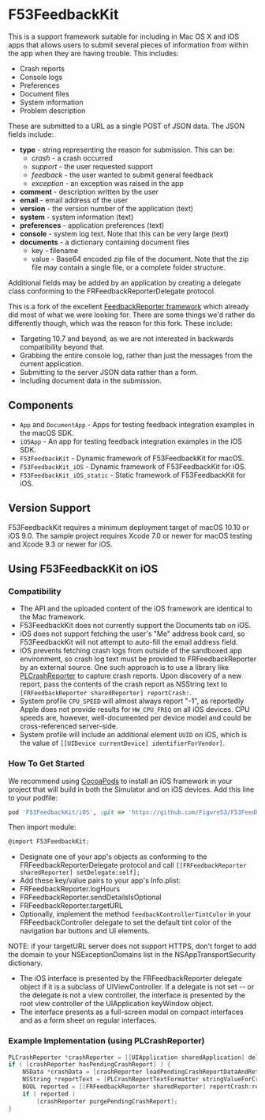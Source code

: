 # F53FeedbackKit

This is a support framework suitable for including in Mac OS X and iOS apps that allows users to submit several pieces of information from within the app when they are having trouble. This includes:

 * Crash reports
 * Console logs
 * Preferences
 * Document files
 * System information
 * Problem description

These are submitted to a URL as a single POST of JSON data. The JSON fields include:

 * **type** - string representing the reason for submission. This can be:
     * *crash* - a crash occurred
     * *support* - the user requested support
     * *feedback* - the user wanted to submit general feedback
     * *exception* - an exception was raised in the app
 * **comment** - description written by the user
 * **email** - email address of the user
 * **version** - the version number of the application (text)
 * **system** - system information (text)
 * **preferences** - application preferences (text)
 * **console** - system log text. Note that this can be very large (text)
 * **documents** - a dictionary containing document files
     * key - filename
     * value - Base64 encoded zip file of the document. Note that the zip file
	    may contain a single file, or a complete folder structure.

Additional fields may be added by an application by creating a delegate class conforming to the FRFeedbackReporterDelegate protocol.

This is a fork of the excellent [FeedbackReporter framework][1] which already did most of what we were looking for. There are some things we'd rather do differently though, which was the reason for this fork. These include:

 * Targeting 10.7 and beyond, as we are not interested in backwards compatibility beyond that.
 * Grabbing the entire console log, rather than just the messages from the current application.
 * Submitting to the server JSON data rather than a form.
 * Including document data in the submission.

[1]: https://github.com/tcurdt/feedbackreporter

## Components

- `App` and `DocumentApp` - Apps for testing feedback integration examples in the macOS SDK.
- `iOSApp` - An app for testing feedback integration examples in the iOS SDK.
- `F53FeedbackKit` - Dynamic framework of F53FeedbackKit for macOS.
- `F53FeedbackKit_iOS` - Dynamic framework of F53FeedbackKit for iOS.
- `F53FeedbackKit_iOS_static` - Static framework of F53FeedbackKit for iOS.

## Version Support

F53FeedbackKit requires a minimum deployment target of macOS 10.10 or iOS 9.0. The sample project requires Xcode 7.0 or newer for macOS testing and Xcode 9.3 or newer for iOS.



## Using F53FeedbackKit on iOS

### Compatibility

- The API and the uploaded content of the iOS framework are identical to the Mac framework.
- F53FeedbackKit does not currently support the Documents tab on iOS.
- iOS does not support fetching the user's "Me" address book card, so F53FeedbackKit will not attempt to auto-fill the email address field.
- iOS prevents fetching crash logs from outside of the sandboxed app environment, so crash log text must be provided to FRFeedbackReporter by an external source. One such approach is to use a library like [PLCrashReporter](https://www.plcrashreporter.org) to capture crash reports. Upon discovery of a new report, pass the contents of the crash report as NSString text to `[FRFeedbackReporter sharedReporter] reportCrash:`.
- System profile `CPU_SPEED` will almost always report "-1", as reportedly Apple does not provide results for `HW_CPU_FREQ` on all iOS devices. CPU speeds are, however, well-documented per device model and could be cross-referenced server-side.
- System profile will include an additional element `UUID` on iOS, which is the value of `[[UIDevice currentDevice] identifierForVendor]`.

### How To Get Started

We recommend using [CocoaPods](http://cocoapods.org) to install an iOS framework in your project that will build in both the Simulator and on iOS devices. Add this line to your podfile:

```ruby
pod 'F53FeedbackKit/iOS', :git => 'https://github.com/Figure53/F53FeedbackKit.git'
```

Then import module:
```objective-c
@import F53FeedbackKit;
```

- Designate one of your app's objects as conforming to the FRFeedbackReporterDelegate protocol and call ```[[FRFeedbackReporter sharedReporter] setDelegate:self];```
- Add these key/value pairs to your app's Info.plist:
 - FRFeedbackReporter.logHours
 - FRFeedbackReporter.sendDetailsIsOptional
 - FRFeedbackReporter.targetURL
- Optionally, implement the method `feedbackControllerTintColor` in your FRFeedbackController delegate to set the default tint color of the navigation bar buttons and UI elements.

NOTE: if your targetURL server does not support HTTPS, don't forget to add the domain to your NSExceptionDomains list in the NSAppTransportSecurity dictionary.

- The iOS interface is presented by the FRFeedbackReporter delegate object if it is a subclass of UIViewController. If a delegate is not set -- or the delegate is not a view controller, the interface is presented by the root view controller of the UIApplication keyWindow object.
- The interface presents as a full-screen modal on compact interfaces and as a form sheet on regular interfaces.


### Example Implementation (using PLCrashReporter)

```objective-c
PLCrashReporter *crashReporter = [[UIApplication sharedApplication] delegate].crashReporter;
if ( [crashReporter hasPendingCrashReport] ) {
    NSData *crashData = [crashReporter loadPendingCrashReportDataAndReturnError:NULL];
    NSString *reportText = [PLCrashReportTextFormatter stringValueForCrashReport:report withTextFormat:PLCrashReportTextFormatiOS];
    BOOL reported = [[FRFeedbackReporter sharedReporter] reportCrash:reportText];
    if ( reported )
        [crashReporter purgePendingCrashReport];
}
```

